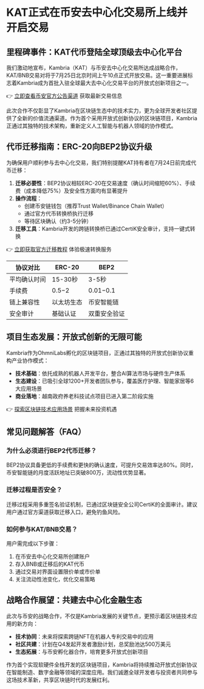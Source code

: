 # KAT正式在币安去中心化交易所上线并开启交易

## 里程碑事件：KAT代币登陆全球顶级去中心化平台

我们激动地宣布，Kambria（KAT）与币安去中心化交易所达成战略合作，KAT/BNB交易对将于7月25日北京时间上午10点正式开放交易。这一重要进展标志着Kambria成为首批入驻全球最大去中心化交易平台的开放式创新项目之一。

👉 [立即查看币安官方公告渠道](https://bit.ly/okx_welcome) 获取最新交易信息

此次合作不仅彰显了Kambria在区块链生态中的技术实力，更为全球开发者社区提供了全新的价值流通渠道。作为首个采用开放式创新协议的区块链项目，Kambria正通过其独特的技术架构，重新定义人工智能与机器人领域的协作模式。

## 代币迁移指南：ERC-20向BEP2协议升级

为确保用户顺利参与去中心化交易，我们特别提醒KAT持有者在7月24日前完成代币迁移：

1. **迁移必要性**：BEP2协议相较ERC-20在交易速度（确认时间缩短60%）、手续费（成本降低75%）及安全性方面均有显著提升
2. **操作流程**：
   - 创建币安链钱包（推荐Trust Wallet/Binance Chain Wallet）
   - 通过官方代币转换桥执行迁移
   - 等待区块确认（约3-5分钟）
3. **迁移工具**：Kambria开发的跨链转换桥已通过CertiK安全审计，支持一键式转换

👉 [立即获取官方迁移教程](https://bit.ly/okx_welcome) 体验极速转换服务

| 协议对比       | ERC-20       | BEP2         |
|----------------|-------------|-------------|
| 平均确认时间   | 15-30秒     | 3-5秒       |
| 手续费         | $0.5-$2     | $0.01-$0.1  |
| 链上兼容性     | 以太坊生态   | 币安智能链   |
| 安全审计       | 基础认证     | 双重安全验证 |

## 项目生态发展：开放式创新的无限可能

Kambria作为OhmniLabs孵化的区块链项目，正通过其独特的开放式创新协议重构产业协作模式：

- **技术基础**：依托成熟的机器人开发平台，整合AI算法市场与硬件生产体系
- **生态建设**：已吸引全球1200+开发者团队参与，覆盖医疗护理、智能家居等6大应用场景
- **商业落地**：越南政府养老科技试点项目已进入第二阶段实施

👉 [探索区块链技术应用场景](https://bit.ly/okx_welcome) 把握未来投资机遇

## 常见问题解答（FAQ）

### 为什么必须进行BEP2代币迁移？
BEP2协议具备更低的手续费和更快的确认速度，可提升交易效率达80%。同时，币安智能链的月度活跃地址已突破800万，流动性优势显著。

### 迁移过程是否安全？
迁移过程采用多重签名验证机制，已通过区块链安全公司CertiK的全面审计。建议用户通过官方渠道获取迁移入口，避免钓鱼风险。

### 如何参与KAT/BNB交易？
用户需完成以下步骤：
1. 在币安去中心化交易所创建账户
2. 存入BNB或迁移后的KAT代币
3. 通过交易对界面设置限价单或市价单
4. 关注流动性池变化，优化交易策略

## 战略合作展望：共建去中心化金融生态

此次与币安的战略合作，不仅是Kambria发展的关键节点，更预示着区块链技术应用的新方向：

- **技术协同**：未来将探索跨链NFT在机器人专利交易中的应用
- **社区共建**：计划在Q4发起开发者激励计划，总奖励池达500万美元
- **生态拓展**：与币安孵化器合作，培育更多开放式创新项目

作为首个实现软硬件全栈开发的区块链项目，Kambria将持续推动开放式创新协议在智能制造、数字金融等领域的深度应用。我们诚邀全球开发者与投资者共同参与这场技术革新，共享区块链时代的发展红利。